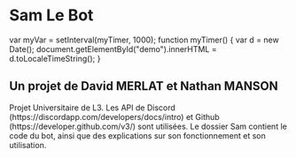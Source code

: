 <DOCTYPE html>
  <head>
  </head>
  <body>
    <h1>Sam Le Bot</h1>
    var myVar = setInterval(myTimer, 1000);
    function myTimer() {
      var d = new Date();
      document.getElementById("demo").innerHTML = d.toLocaleTimeString();
    } 
    <h2>Un projet de David MERLAT et Nathan MANSON</h2>
    <p>Projet Universitaire de L3. Les API de Discord (https://discordapp.com/developers/docs/intro) et Github (https://developer.github.com/v3/) sont utilisées. Le dossier Sam contient le code du bot, ainsi que des explications sur son fonctionnement et son utilisation.</p>
  </body>
</html>
